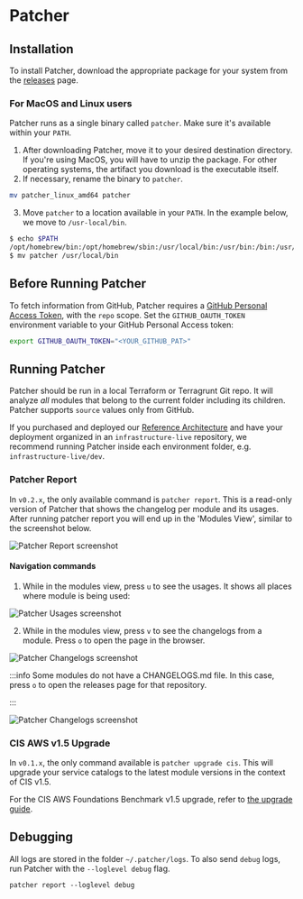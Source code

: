 # Patcher

## Installation

To install Patcher, download the appropriate package for your system from the [releases](https://github.com/gruntwork-io/patcher-cli/releases) page.

### For MacOS and Linux users

Patcher runs as a single binary called `patcher`. Make sure it's available within your `PATH`.

1. After downloading Patcher, move it to your desired destination directory. If you're using MacOS, you will have to unzip the package. For other operating systems, the artifact you download is the executable itself.
2. If necessary, rename the binary to `patcher`.
```bash
mv patcher_linux_amd64 patcher
```
3. Move `patcher` to a location available in your `PATH`. In the example below, we move to `/usr-local/bin`.
```bash
$ echo $PATH
/opt/homebrew/bin:/opt/homebrew/sbin:/usr/local/bin:/usr/bin:/bin:/usr/sbin:/sbin:/usr/local/go/bin:/Library/Apple/usr/bin:/Users/grunty/bin:/Users/grunty/go/bin
$ mv patcher /usr/local/bin
```

## Before Running Patcher

To fetch information from GitHub, Patcher requires a [GitHub Personal Access Token](https://docs.github.com/en/authentication/keeping-your-account-and-data-secure/creating-a-personal-access-token), with the `repo` scope. Set the
`GITHUB_OAUTH_TOKEN` environment variable to your GitHub Personal Access token:

```bash
export GITHUB_OAUTH_TOKEN="<YOUR_GITHUB_PAT>"
```

## Running Patcher

Patcher should be run in a local Terraform or Terragrunt Git repo. It will analyze _all_ modules that belong to the current folder
including its children. Patcher supports `source` values only from GitHub.

If you purchased and deployed our [Reference Architecture](https://gruntwork.io/reference-architecture/) and have your deployment organized in an `infrastructure-live` repository, we recommend running Patcher inside each environment folder, e.g. `infrastructure-live/dev`.

### Patcher Report

In `v0.2.x`, the only available command is `patcher report`. This is a read-only version of Patcher that shows the changelog per module and its usages. After running patcher report you will end up in the 'Modules View', similar to the screenshot below.

![Patcher Report screenshot](/img/guides/stay-up-to-date/patcher/patcher-report.png)

#### Navigation commands

1. While in the modules view, press `u` to see the usages. It shows all places where module is being used:

![Patcher Usages screenshot](/img/guides/stay-up-to-date/patcher/patcher-usages.png)


2. While in the modules view, press `v` to see the changelogs from a module. Press `o` to open the page in the browser.

![Patcher Changelogs screenshot](/img/guides/stay-up-to-date/patcher/patcher-changelogs.png)

:::info
Some modules do not have a CHANGELOGS.md file. In this case, press `o` to open the releases page for that repository.

:::

![Patcher Changelogs screenshot](/img/guides/stay-up-to-date/patcher/patcher-no-changelogs.png)


### CIS AWS v1.5 Upgrade

In `v0.1.x`, the only command available is `patcher upgrade cis`. This will upgrade your service catalogs to the latest
module versions in the context of CIS v1.5.

For the CIS AWS Foundations Benchmark v1.5 upgrade, refer to [the upgrade guide](https://docs.gruntwork.io/guides/stay-up-to-date/cis/cis-1.5.0/).


## Debugging

All logs are stored in the folder `~/.patcher/logs`. To also send `debug` logs, run Patcher with the `--loglevel debug` flag.

```
patcher report --loglevel debug
```

